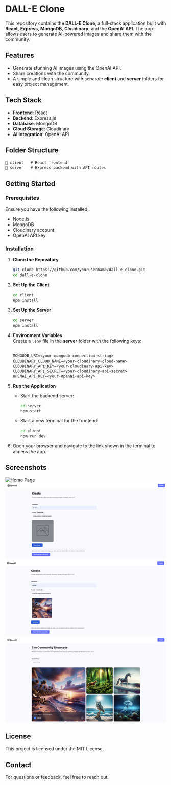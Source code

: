 # DALL-E Clone

This repository contains the **DALL-E Clone**, a full-stack application built with **React**, **Express**, **MongoDB**, **Cloudinary**, and the **OpenAI API**. The app allows users to generate AI-powered images and share them with the community.

## Features

- Generate stunning AI images using the OpenAI API.
- Share creations with the community.
- A simple and clean structure with separate **client** and **server** folders for easy project management.

## Tech Stack

- **Frontend**: React
- **Backend**: Express.js
- **Database**: MongoDB
- **Cloud Storage**: Cloudinary
- **AI Integration**: OpenAI API

## Folder Structure

```
📂 client   # React frontend
📂 server   # Express backend with API routes
```

## Getting Started

### Prerequisites

Ensure you have the following installed:

- Node.js
- MongoDB
- Cloudinary account
- OpenAI API key

### Installation

1. **Clone the Repository**

   ```bash
   git clone https://github.com/yourusername/dall-e-clone.git
   cd dall-e-clone
   ```

2. **Set Up the Client**

   ```bash
   cd client
   npm install
   ```

3. **Set Up the Server**

   ```bash
   cd server
   npm install
   ```

4. **Environment Variables**  
   Create a `.env` file in the **server** folder with the following keys:

   ```plaintext

   MONGODB_URI=<your-mongodb-connection-string>
   CLOUDINARY_CLOUD_NAME=<your-cloudinary-cloud-name>
   CLOUDINARY_API_KEY=<your-cloudinary-api-key>
   CLOUDINARY_API_SECRET=<your-cloudinary-api-secret>
   OPENAI_API_KEY=<your-openai-api-key>
   ```

5. **Run the Application**

   - Start the backend server:

     ```bash
     cd server
     npm start
     ```

   - Start a new terminal for the frontend:
     ```bash
     cd client
     npm run dev
     ```

6. Open your browser and navigate to the link shown in the terminal to access the app.

## Screenshots

![Home Page](https://raw.githubusercontent.com/AndreaDeBlasio95/dalle_clone/refs/heads/main/screenshots/Dall-E-Clone-1.png)  
![Image Creation](https://raw.githubusercontent.com/AndreaDeBlasio95/dalle_clone/refs/heads/main/screenshots/Dall-E-Clone-2.png)
![Image Creation](https://raw.githubusercontent.com/AndreaDeBlasio95/dalle_clone/refs/heads/main/screenshots/Dall-E-Clone-3.png)
![Home Page](https://raw.githubusercontent.com/AndreaDeBlasio95/dalle_clone/refs/heads/main/screenshots/Dall-E-Clone-4.png)  

## License

This project is licensed under the MIT License.

## Contact

For questions or feedback, feel free to reach out!
